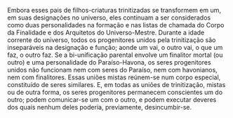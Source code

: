 ﻿Embora esses pais de filhos-criaturas trinitizadas se transformem em um, em suas designações no universo, eles continuam a ser considerados como duas personalidades na formação e nas listas de chamada do Corpo da Finalidade e dos Arquitetos do Universo-Mestre. Durante a idade corrente do universo, todos os progenitores unidos pela trinitização são inseparáveis na designação e função; aonde um vai, o outro vai, o que um faz, o outro faz. Se a bi-unificação parental envolve um finalitor mortal (ou outro) e uma personalidade do Paraíso-Havona, os seres progenitores unidos não funcionam nem com seres do Paraíso, nem com havonianos, nem com finalitores. Essas uniões mistas reúnem-se num corpo especial, constituído de seres similares. E, em todas as uniões de trinitização, mistas ou de outra forma, os seres progenitores permanecem conscientes um do outro; podem comunicar-se um com o outro, e podem executar deveres dos quais nenhum deles poderia, previamente, desincumbir-se.